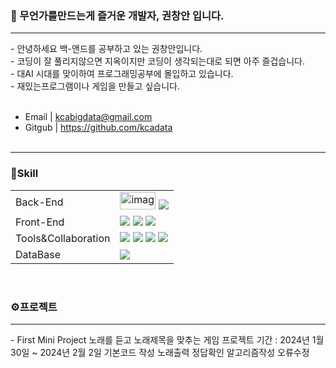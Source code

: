 <h3>🙂 무언가를만드는게 즐거운  개발자, 권창안 입니다.</h3>
<hr>
- 안녕하세요 백-앤드를 공부하고 있는 권창안입니다.<br>
- 코딩이 잘 풀리지않으면 지옥이지만 코딩이 생각되는대로 되면 아주 즐겁습니다.<br>
- 대AI 시대를 맞이하여 프로그래밍공부에 몰입하고 있습니다. <br>
- 재밌는프로그램이나 게임을 만들고 싶습니다. <br><br>

- Email | kcabigdata@gmail.com <br>
- Gitgub | https://github.com/kcadata <br> <br>
<hr>


<h3>🔧Skill</h3>
<table>
     <tr>
        <td>Back-End</td>
        <td>
            <img width="57px" height="28px" alt="image" src="https://github.com/kcadata/kcadata/assets/157599955/1afcacfa-ce9e-481b-ba42-14c2320c5d13">
            <img src="https://img.shields.io/badge/Java-007396?style=for-the-badge&logo=java&logoColor=white"/>            
        </td>
    </tr>
    <tr>
        <td>Front-End</td>
        <td>
            <img src="https://img.shields.io/badge/HTML5-E34F26?style=for-the-badge&logo=HTML5&logoColor=white"/>
            <img src="https://img.shields.io/badge/CSS3-1572B6?style=for-the-badge&logo=CSS3&logoColor=white"/>
            <img src="https://img.shields.io/badge/JavaScript-F7DF1E?style=for-the-badge&logo=JavaScript&logoColor=white"/>          
        </td>
    </tr>
    <tr>
        <td>Tools&Collaboration</td>
        <td>
            <img src="https://img.shields.io/badge/Eclipse-2C2255?style=for-the-badge&logo=Eclipse&logoColor=white"/>         
            <img src="https://img.shields.io/badge/VSCode-007ACC?style=for-the-badge&logo=VisualStudioCode&logoColor=white"/>
            <img src="https://img.shields.io/badge/Git-F05032?style=for-the-badge&logo=Git&logoColor=white"/>
            <img src="https://img.shields.io/badge/GitHub-181717?style=for-the-badge&logo=GitHub&logoColor=white"/>
        </td>
    </tr>
    <tr>
        <td>DataBase</td>
        <td>
            <img src="https://img.shields.io/badge/Oracle 11g-F80000?style=for-the-badge&logo=Oracle&logoColor=white"/>
        </td>
    </tr>
  
</table>
<br>

<h3>⚙️프로젝트</h3>
<hr>
- First Mini Project
노래를 듣고 노래제목을 맞추는 게임 프로젝트
기간 : 2024년 1월 30일 ~ 2024년 2월 2일
기본코드 작성
노래출력
정답확인 알고리즘작성
오류수정
